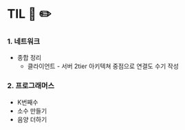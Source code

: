 # TIL 📖 ✏️


 ### 1. 네트워크
  
  - 종합 정리
     * 클라이언트 - 서버 2tier 아키텍쳐 중점으로 연결도 수기 작성
     

 ### 2. 프로그래머스
 
  - K번째수
  - 소수 만들기
  - 음양 더하기
 
